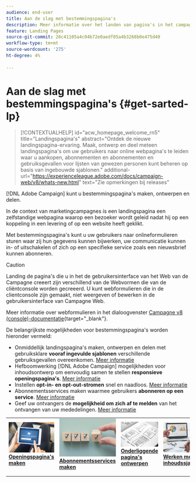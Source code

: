 ```yaml
---
audience: end-user
title: Aan de slag met bestemmingspagina's
description: Meer informatie over het landen van pagina's in het campagneweb
feature: Landing Pages
source-git-commit: 26c41105a4c04b72e0aedf05a4b3268b0e475d40
workflow-type: tm+mt
source-wordcount: '275'
ht-degree: 4%

---
```


# Aan de slag met bestemmingspagina&#39;s {#get-sarted-lp}

>[!CONTEXTUALHELP]
>id="acw_homepage_welcome_rn5"
>title="Landingspagina&#39;s"
>abstract="Ontdek de nieuwe landingspagina-ervaring. Maak, ontwerp en deel meteen landingspagina&#39;s om uw gebruikers naar online webpagina&#39;s te leiden waar u aankopen, abonnementen en abonnementen en gebruiksgevallen voor lijsten van gewezen personen kunt beheren op basis van ingebouwde sjablonen."
>additional-url="https://experienceleague.adobe.com/docs/campaign-web/v8/whats-new.html" text="Zie opmerkingen bij releases"

[!DNL Adobe Campaign] kunt u bestemmingspagina&#39;s maken, ontwerpen en delen.

In de context van marketingcampagnes is een landingspagina een zelfstandige webpagina waarop een bezoeker wordt geleid nadat hij op een koppeling in een levering of op een website heeft geklikt.

Met bestemmingspagina&#39;s kunt u uw gebruikers naar onlineformulieren sturen waar zij hun gegevens kunnen bijwerken, uw communicatie kunnen in- of uitschakelen of zich op een specifieke service zoals een nieuwsbrief kunnen abonneren.

>[!CAUTION]
>
>Landing de pagina&#39;s die u in het de gebruikersinterface van het Web van de Campagne creeert zijn verschillend van de Webvormen die van de cliëntconsole worden gecreeerd. U kunt webformulieren die in de clientconsole zijn gemaakt, niet weergeven of bewerken in de gebruikersinterface van Campagne Web.
>
>Meer informatie over webformulieren in het dialoogvenster [Campagne v8 (console)-documentatie](https://experienceleague.adobe.com/docs/campaign/campaign-v8/content/webapps.html){target="_blank"}.

De belangrijkste mogelijkheden voor bestemmingspagina&#39;s worden hieronder vermeld:

* Onmiddellijk landingspagina&#39;s maken, ontwerpen en delen met gebruiksklare **vooraf ingevulde sjablonen** verschillende gebruiksgevallen overeenkomen. [Meer informatie](create-lp.md)
* Hefboomwerking [!DNL Adobe Campaign] mogelijkheden voor inhoudsontwerp om eenvoudig samen te stellen **responsieve openingspagina&#39;s**. [Meer informatie](lp-content.md)
* Instellen **opt-in- en opt-out-stromen** snel en naadloos. [Meer informatie](lp-use-cases.md)
* Abonnementsservices maken waarmee gebruikers **abonneren op een service**. [Meer informatie](lp-use-cases.md#lp-subscription)
* Geef uw ontvangers de **mogelijkheid om zich af te melden** van het ontvangen van uw mededelingen. [Meer informatie](lp-use-cases.md#lp-unsubscription)
  <!--Send a **confirmation email** upon opt-in or opt-out.-->

<table style="table-layout:fixed"><tr style="border: 0;">
<td>
<a href="create-lp.md">
<img alt="Lood" src="../assets/do-not-localize/lp-subscription.jpeg">
</a>
<div><a href="create-lp.md"><strong>Openingspagina's maken</strong>
</div>
<p>
</td>
<td>
<a href="../audience/manage-services.md">
<img alt="Onfrequent" src="../assets/do-not-localize/lp-list.jpg">
</a>
<div>
<a href="../audience/manage-services.md"><strong>Abonnementsservices maken</strong></a>
</div>
<p></td>
<td>
<a href="lp-content.md">
<img alt="Validatie" src="../assets/do-not-localize/lp-design.jpg">
</a>
<div>
<a href="lp-content.md"><strong>Onderliggende pagina's ontwerpen</strong></a>
</div>
<p>
</td>
<td>
<a href="lp-templates.md">
<img alt="Validatie" src="../assets/do-not-localize/lp-reporting.jpg">
</a>
<div>
<a href="lp-templates.md"><strong>Werken met inhoudssjablonen</strong></a>
</div>
<p>
</td>
</tr></table>
